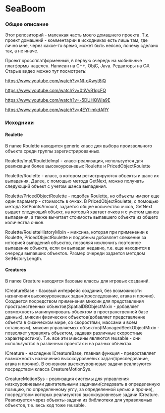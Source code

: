 # SeaBoom

### Общее описание

Этот репозиторий - маленкая часть моего домашнего проекта. Т.к. проект домашний - комментарии в исходниках есть лишь там, где лично мне, через какое-то время, может быть неясно, почему сделано так, а не иначе.

Проект кроссплатформенный, в первую очередь на мобильные платформы нацелен. Написан на C++, ObjC, Java. Редакторы на C#.
Старые видео можно тут посмотреть:

 https://www.youtube.com/watch?v=Nl-oXwyt8iQ
 
 https://www.youtube.com/watch?v=0tiVvB1qcFQ
 
 https://www.youtube.com/watch?v=-5DUHQWIa9E
 
 https://www.youtube.com/watch?v=4EYf-mkdARY

### Исходники

#### Roulette
В папке Roulette находится generic класс для выбора произвольного объекта среди группы зарегистрированных.

Roulette/Impl/RouletteImpl - класс-реализация, используется для реализации более высокоуровневых Roulette и PricedObjectRoulette

Roulette/Roulette - класс, в котором регистрируются объекты и шанс их выпадения. Далее, с помощью метода GetNext, можно получать следующий объект с учетом шанса выпадения.

Roulette/PricedObjectRoulette - подобен Roulette, но объекты имеют еще один параметр - стоимость в очках. В PricedObjectRoulette, с помощью метода SetPointsAmount, задается общее количество очков, GetNext выдает следующий объект, на который хватает очков и с учетом шанса выпадения, а также вычитает стоимость выпавшего объекта из общего количества очков.

Roulette/RouletteHistoryMixin - миксина, которая при применении к Roulette, PricedObjectRoulette и подобным добавляет слежение за историей выпадений объектов, позволяя исключить повторное выпадение объекта, если он выпадал недавно, т.е. еще находится в очереди выпавших объектов. Размер очереди задается методом SetHistoryLength.

#### Creatures
В папке Creature находятся базовые классы для игровых созданий.

ICreatureBase - базовый интерфейс созданий, без возможности назначения высокоуровневых задач(преследование, атака и прочие). Создается посредством применения миксин для представления пространственных объектов(SpatialDBObjectMixin - добавляет возможность манипулировать объектом в пространственной базе данных), миксин физических объектов(добавляет представление объекта в физическом мире, со скоростями, массами и всем остальным), миксин управляемых объектов(IManagedSeekObjectMixin - позволяет управлять объектом, задавая различные скоростные характеристики). Т.е. все эти миксины являются reusable - они используются в различных проектах и на разных объектах.

ICreature - наследник ICreatureBase, главная функция - предоставляет возможность назначения высокоуровневых задач(преследование, атака и прочие). В основном высокоуровневые задачи реализуются посредством класса CreatureMotionSys.

CreatureMotionSys - реализация системы для управления низкоуровневыми двигательными задачами(следовать в определенную позицию, по определенному углу, за определенной целью и прочие), посредством которых реализуются высокоуровневые задачи ICreature. Реализуется через объекты-задачи из библиотеки для управляемых объектов, т.е. весь код тоже reusable.